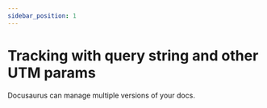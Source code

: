 ```yaml
---
sidebar_position: 1
---
```


# Tracking with query string and other UTM params

Docusaurus can manage multiple versions of your docs.